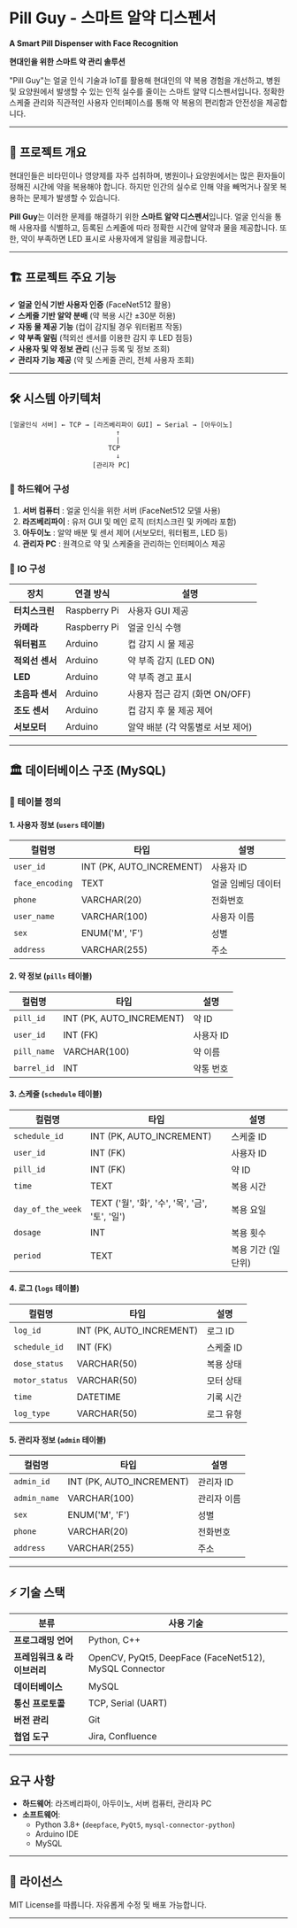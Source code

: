 # Pill Guy - 스마트 알약 디스펜서
 
**A Smart Pill Dispenser with Face Recognition**

**현대인을 위한 스마트 약 관리 솔루션**

"Pill Guy"는 얼굴 인식 기술과 IoT를 활용해 현대인의 약 복용 경험을 개선하고, 병원 및 요양원에서 발생할 수 있는 인적 실수를 줄이는 스마트 알약 디스펜서입니다. 정확한 스케줄 관리와 직관적인 사용자 인터페이스를 통해 약 복용의 편리함과 안전성을 제공합니다.

---

## 🚀 프로젝트 개요

현대인들은 비타민이나 영양제를 자주 섭취하며, 병원이나 요양원에서는 많은 환자들이 정해진 시간에 약을 복용해야 합니다. 하지만 인간의 실수로 인해 약을 빼먹거나 잘못 복용하는 문제가 발생할 수 있습니다.

**Pill Guy**는 이러한 문제를 해결하기 위한 **스마트 알약 디스펜서**입니다. 얼굴 인식을 통해 사용자를 식별하고, 등록된 스케줄에 따라 정확한 시간에 알약과 물을 제공합니다. 또한, 약이 부족하면 LED 표시로 사용자에게 알림을 제공합니다.

---

## 🏗️ 프로젝트 주요 기능

✔ **얼굴 인식 기반 사용자 인증** (FaceNet512 활용)  
✔ **스케줄 기반 알약 분배** (약 복용 시간 ±30분 허용)  
✔ **자동 물 제공 기능** (컵이 감지될 경우 워터펌프 작동)  
✔ **약 부족 알림** (적외선 센서를 이용한 감지 후 LED 점등)  
✔ **사용자 및 약 정보 관리** (신규 등록 및 정보 조회)  
✔ **관리자 기능 제공** (약 및 스케줄 관리, 전체 사용자 조회)

---

## 🛠️ 시스템 아키텍처

```
[얼굴인식 서버] ← TCP → [라즈베리파이 GUI] ← Serial → [아두이노]
                           ↑
                           |
                         TCP
                           ↓
                     [관리자 PC]
```

### 📌 하드웨어 구성

1. **서버 컴퓨터** : 얼굴 인식을 위한 서버 (FaceNet512 모델 사용)
2. **라즈베리파이** : 유저 GUI 및 메인 로직 (터치스크린 및 카메라 포함)
3. **아두이노** : 알약 배분 및 센서 제어 (서보모터, 워터펌프, LED 등)
4. **관리자 PC** : 원격으로 약 및 스케줄을 관리하는 인터페이스 제공

### 📡 IO 구성

| 장치        | 연결 방식  | 설명 |
|------------|----------|----------------|
| **터치스크린** | Raspberry Pi | 사용자 GUI 제공 |
| **카메라** | Raspberry Pi | 얼굴 인식 수행 |
| **워터펌프** | Arduino | 컵 감지 시 물 제공 |
| **적외선 센서** | Arduino | 약 부족 감지 (LED ON) |
| **LED** | Arduino | 약 부족 경고 표시 |
| **초음파 센서** | Arduino | 사용자 접근 감지 (화면 ON/OFF) |
| **조도 센서** | Arduino | 컵 감지 후 물 제공 제어 |
| **서보모터** | Arduino | 알약 배분 (각 약통별로 서보 제어) |

---

## 🏛️ 데이터베이스 구조 (MySQL)

### 📌 테이블 정의

#### **1. 사용자 정보 (`users` 테이블)**
| 컬럼명 | 타입 | 설명 |
|--------|------|------|
| `user_id` | INT (PK, AUTO_INCREMENT) | 사용자 ID |
| `face_encoding` | TEXT | 얼굴 임베딩 데이터 |
| `phone` | VARCHAR(20) | 전화번호 |
| `user_name` | VARCHAR(100) | 사용자 이름 |
| `sex` | ENUM('M', 'F') | 성별 |
| `address` | VARCHAR(255) | 주소 |

#### **2. 약 정보 (`pills` 테이블)**
| 컬럼명 | 타입 | 설명 |
|--------|------|------|
| `pill_id` | INT (PK, AUTO_INCREMENT) | 약 ID |
| `user_id` | INT (FK) | 사용자 ID |
| `pill_name` | VARCHAR(100) | 약 이름 |
| `barrel_id` | INT | 약통 번호 |

#### **3. 스케줄 (`schedule` 테이블)**
| 컬럼명 | 타입 | 설명 |
|--------|------|------|
| `schedule_id` | INT (PK, AUTO_INCREMENT) | 스케줄 ID |
| `user_id` | INT (FK) | 사용자 ID |
| `pill_id` | INT (FK) | 약 ID |
| `time` | TEXT | 복용 시간 |
| `day_of_the_week` | TEXT ('월', '화', '수', '목', '금', '토', '일') | 복용 요일 |
| `dosage` | INT | 복용 횟수 |
| `period` | TEXT | 복용 기간 (일 단위) |

#### **4. 로그 (`logs` 테이블)**
| 컬럼명 | 타입 | 설명 |
|--------|------|------|
| `log_id` | INT (PK, AUTO_INCREMENT) | 로그 ID |
| `schedule_id` | INT (FK) | 스케줄 ID |
| `dose_status` | VARCHAR(50) | 복용 상태 |
| `motor_status` | VARCHAR(50) | 모터 상태 |
| `time` | DATETIME | 기록 시간 |
| `log_type` | VARCHAR(50) | 로그 유형 |

#### **5. 관리자 정보 (`admin` 테이블)**
| 컬럼명 | 타입 | 설명 |
|--------|------|------|
| `admin_id` | INT (PK, AUTO_INCREMENT) | 관리자 ID |
| `admin_name` | VARCHAR(100) | 관리자 이름 |
| `sex` | ENUM('M', 'F') | 성별 |
| `phone` | VARCHAR(20) | 전화번호 |
| `address` | VARCHAR(255) | 주소 |

---

## ⚡ 기술 스택

| 분류 | 사용 기술 |
|------|----------|
| **프로그래밍 언어** | Python, C++ |
| **프레임워크 & 라이브러리** | OpenCV, PyQt5, DeepFace (FaceNet512), MySQL Connector |
| **데이터베이스** | MySQL |
| **통신 프로토콜** | TCP, Serial (UART) |
| **버전 관리** | Git |
| **협업 도구** | Jira, Confluence |

---


## 요구 사항
- **하드웨어**: 라즈베리파이, 아두이노, 서버 컴퓨터, 관리자 PC
- **소프트웨어**:
  - Python 3.8+ (`deepface`, `PyQt5`, `mysql-connector-python`)
  - Arduino IDE
  - MySQL

---

## 📜 라이선스

MIT License를 따릅니다. 자유롭게 수정 및 배포 가능합니다.

---


